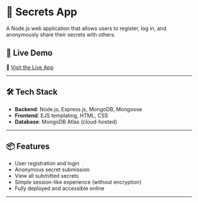 # 🔐 Secrets App

A Node.js web application that allows users to register, log in, and anonymously share their secrets with others.

## 🚀 Live Demo

🔗 [Visit the Live App](https://secret-app-2.onrender.com)

---

## 🛠️ Tech Stack

- **Backend**: Node.js, Express.js, MongoDB, Mongoose
- **Frontend**: EJS templating, HTML, CSS
- **Database**: MongoDB Atlas (cloud-hosted)

---

## 📦 Features

- User registration and login
- Anonymous secret submission
- View all submitted secrets
- Simple session-like experience (without encryption)
- Fully deployed and accessible online

---


